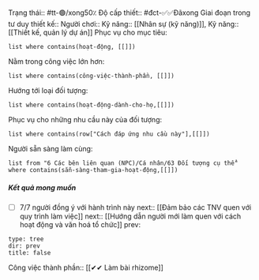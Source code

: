 Trạng thái:: #tt-🟢/xong50٪
Độ cấp thiết:: #đct-✅✅Đãxong
Giai đoạn trong tư duy thiết kế:: 
Người chơi::
Kỹ năng:: [[Nhân sự (kỹ năng)]], Kỹ năng:: [[Thiết kế, quản lý dự án]]
Phục vụ cho mục tiêu:
```dataview
list where contains(hoạt-động, [[]])
```
Nằm trong công việc lớn hơn:
```dataview
list where contains(công-việc-thành-phần, [[]])
```
Hướng tới loại đối tượng:
```dataview
list where contains(hoạt-động-dành-cho-họ,[[]])
```
Phục vụ cho những nhu cầu này của đối tượng:
```dataview
list where contains(row["Cách đáp ứng nhu cầu này"],[[]])
```
Người sẵn sàng làm cùng:
```dataview
list from "6 Các bên liên quan (NPC)/Cá nhân/63 Đối tượng cụ thể" where contains(sẵn-sàng-tham-gia-hoạt-động,[[]])
```

##### Kết quả mong muốn
- [ ] 7/7 người đồng ý với hành trình này
next:: [[Đảm bảo các TNV quen với quy trình làm việc]]
next:: [[Hướng dẫn người mới làm quen với cách hoạt động và văn hoá tổ chức]]
prev:
```breadcrumbs
type: tree
dir: prev
title: false
```

Công việc thành phần:: [[✔✔ Làm bài rhizome]]